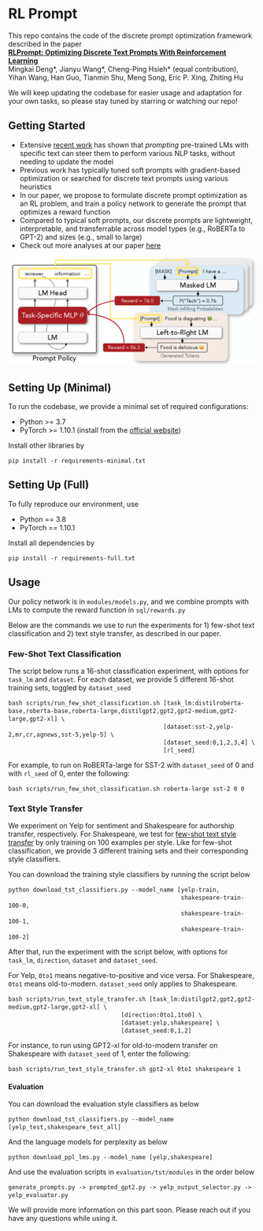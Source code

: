 # RL Prompt

This repo contains the code of the discrete prompt optimization framework described in the paper \
**[RLPrompt: Optimizing Discrete Text Prompts With Reinforcement Learning](https://arxiv.org/abs/2205.12548)** \
Mingkai Deng*,   Jianyu Wang*,   Cheng-Ping Hsieh* (equal contribution),   Yihan Wang,   Han Guo,   Tianmin Shu,   Meng Song,   Eric P. Xing,   Zhiting Hu 

We will keep updating the codebase for easier usage and adaptation for your own tasks, so please stay tuned by starring or watching our repo! 

## Getting Started

* Extensive [recent work](https://arxiv.org/abs/2107.13586) has shown that *prompting* pre-trained LMs with specific text can steer them to perform various NLP tasks, without needing to update the model
* Previous work has typically tuned soft prompts with gradient-based optimization or searched for discrete text prompts using various heuristics
* In our paper, we propose to formulate discrete prompt optimization as an RL problem, and train a policy network to generate the prompt that optimizes a reward function
* Compared to typical soft prompts, our discrete prompts are lightweight, interpretable, and transferrable across model types (e.g., RoBERTa to GPT-2) and sizes (e.g., small to large)
* Check out more analyses at our paper [here](https://arxiv.org/abs/2205.12548)

![](figure.png)

## Setting Up (Minimal)

To run the codebase, we provide a minimal set of required configurations: 
* Python >= 3.7
* PyTorch >= 1.10.1 (install from the [official website](https://pytorch.org/get-started/locally/))

Install other libraries by
```
pip install -r requirements-minimal.txt
```

## Setting Up (Full)

To fully reproduce our environment, use
* Python == 3.8
* PyTorch == 1.10.1

Install all dependencies by 
```
pip install -r requirements-full.txt
```

## Usage

Our policy network is in `modules/models.py`, and we combine prompts with LMs to compute the reward function in `sql/rewards.py`

Below are the commands we use to run the experiments for 1) few-shot text classification and 2) text style transfer, as described in our paper.

### Few-Shot Text Classification
The script below runs a 16-shot classification experiment, with options for `task_lm` and `dataset`.
For each dataset, we provide 5 different 16-shot training sets, toggled by `dataset_seed`
```
bash scripts/run_few_shot_classification.sh [task_lm:distilroberta-base,roberta-base,roberta-large,distilgpt2,gpt2,gpt2-medium,gpt2-large,gpt2-xl] \
                                            [dataset:sst-2,yelp-2,mr,cr,agnews,sst-5,yelp-5] \
                                            [dataset_seed:0,1,2,3,4] \
                                            [rl_seed]
```

For example, to run on RoBERTa-large for SST-2 with `dataset_seed` of 0 and with `rl_seed` of 0, enter the following:
```
bash scripts/run_few_shot_classification.sh roberta-large sst-2 0 0
```

### Text Style Transfer
We experiment on Yelp for sentiment and Shakespeare for authorship transfer, respectively. 
For Shakespeare, we test for [few-shot text style transfer](https://arxiv.org/abs/2010.03802) by only training on 100 examples per style. 
Like for few-shot classification, we provide 3 different training sets and their corresponding style classifiers.

You can download the training style classifiers by running the script below
```
python download_tst_classifiers.py --model_name [yelp-train,
                                                 shakespeare-train-100-0,
                                                 shakespeare-train-100-1,
                                                 shakespeare-train-100-2]
```

After that, run the experiment with the script below, with options for `task_lm`, `direction`, `dataset` and `dataset_seed`. 

For Yelp, `0to1` means negative-to-positive and vice versa. For Shakespeare, `0to1` means old-to-modern. `dataset_seed` only applies to Shakespeare.
```
bash scripts/run_text_style_transfer.sh [task_lm:distilgpt2,gpt2,gpt2-medium,gpt2-large,gpt2-xl] \
                                [direction:0to1,1to0] \
                                [dataset:yelp,shakespeare] \
                                [dataset_seed:0,1,2]
```

For instance, to run using GPT2-xl for old-to-modern transfer on Shakespeare with `dataset_seed` of 1, enter the following:
```
bash scripts/run_text_style_transfer.sh gpt2-xl 0to1 shakespeare 1
```

#### Evaluation
You can download the evaluation style classifiers as below
```
python download_tst_classifiers.py --model_name [yelp_test,shakespeare_test_all]
```
And the language models for perplexity as below
```
python download_ppl_lms.py --model_name [yelp,shakespeare]
```
And use the evaluation scripts in `evaluation/tst/modules` in the order below
```
generate_prompts.py -> prompted_gpt2.py -> yelp_output_selector.py -> yelp_evaluator.py
```
We will provide more information on this part soon. Please reach out if you have any questions while using it. 
